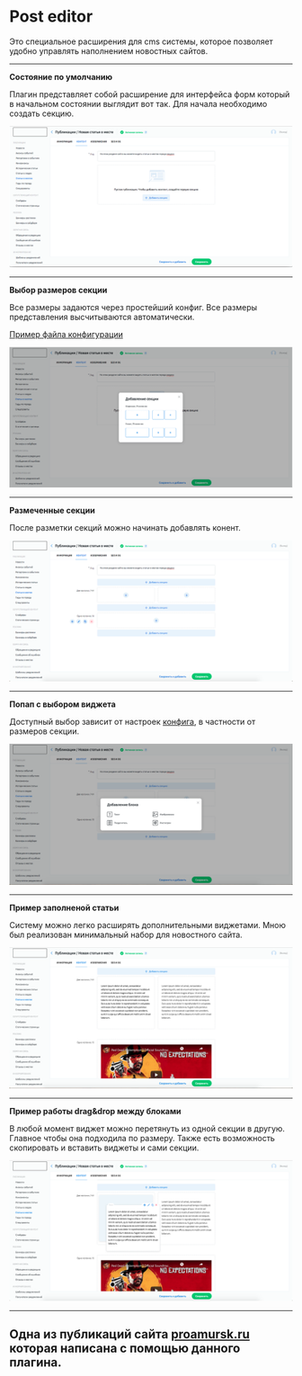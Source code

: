 # Post editor

Это специальное расширения для cms системы, которое позволяет удобно управлять наполнением 
новостных сайтов.

---

**Состояние по умолчанию**

Плагин представляет собой расширение для интерфейса форм 
который в начальном состоянии выглядит вот так. Для начала необходимо создать секцию.

![](../../static/post_editor/01.png)

---

**Выбор размеров секции**

Все размеры задаются через простейший конфиг. Все размеры представления высчитываются автоматически.

[Пример файла конфигурации](/3.Perfectura_cms/code_examples/configs/posteditor_config.js) 

![](../../static/post_editor/02.png)

---

**Размеченные секции**

После разметки секций можно начинать добавлять конент.

![](../../static/post_editor/03.png)

---

**Попап с выбором виджета**

Доступный выбор зависит от настроек 
[конфига](/3.Perfectura_cms/code_examples/configs/posteditor_config.js), в частности от размеров секции.

![](../../static/post_editor/04.png)

---

**Пример заполненой статьи**

Систему можно легко расширять дополнительными виджетами. Мною был реализован минимальный набор для 
новостного сайта.

![](../../static/post_editor/05.png)

---

**Пример работы drag&drop между блоками**

В любой момент виджет можно перетянуть из одной секции в другую. Главное чтобы она подходила по размеру.
Также есть возможность скопировать и вставить виджеты и сами секции.

![](../../static/post_editor/06.png)

---


## Одна из публикаций сайта [proamursk.ru](https://proamursk.ru/news/104/) которая написана с помощью данного плагина. 